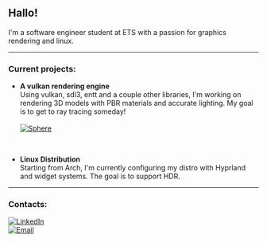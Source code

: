 ## Hallo!
I'm a software engineer student at ETS with a passion for graphics rendering and linux.

---

### Current projects:
- **A vulkan rendering engine**  
  Using vulkan, sdl3, entt and a couple other libraries, I'm working on rendering 3D models with PBR materials and accurate lighting. My goal is to get to ray tracing someday!
  <br><br>
  [![Sphere](https://img.shields.io/badge/Sphere-Game%20Engine-darkgreen?style=for-the-badge)](https://github.com/Merisiel0/snstc)
  
<br>

- **Linux Distribution**  
  Starting from Arch, I'm currently configuring my distro with Hyprland and widget systems. The goal is to support HDR.

---

### Contacts:
[![LinkedIn](https://img.shields.io/badge/LinkedIn-Aymerik%20Blais-0A66C2?style=for-the-badge&logo=linkedin)](https://linkedin.com/in/aymerik-blais/)
<br>
[![Email](https://img.shields.io/badge/Email-merisiel01%40gmail.com-cyan?style=for-the-badge)](mailto:merisiel01@gmail.com)
